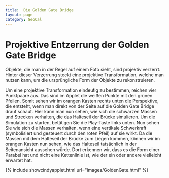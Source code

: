 ```yaml
---
title: 	Die Golden Gate Bridge
layout: page
category: GeoCal
---
```


# Projektive Entzerrung der Golden Gate Bridge
Objekte, die man in der Regel auf einem Foto sieht, sind projektiv verzerrt. Hinter dieser Verzerrung steckt eine projektive Transformation, welche man nutzen kann, um die ursprüngliche Form der Objekte zu rekonstruieren.

Um eine projektive Transformation eindeutig zu bestimmen, reichen vier Punktpaare aus. Das sind im Applet die weißen Punkte mit den grünen Pfeilen. Somit sehen wir im orangen Kasten rechts unten die Perspektive, die entsteht, wenn man direkt von der Seite auf die Golden Gate Bridge drauf schaut. Hier kann man nun sehen, wie sich die schwarzen Massen und Strecken verhalten, die das Halteseil der Brücke simulieren. Um die Simulation zu starten, betätigen Sie die Play-Taste links unten. Nun sehen Sie wie sich die Massen verhalten, wenn eine vertikale Schwerkraft (symbolisiert und gesteuert durch den roten Pfeil) auf sie wirkt. Da die Massen mit dem Halteseil der Brücke zum Liegen kommen, können wir im orangen Kasten nun sehen, wie das Halteseil tatsächlich in der Seitenansicht aussehen würde. Dort erkennen wir, dass es die Form einer Parabel hat und nicht eine Kettenlinie ist, wie der ein oder andere vielleicht erwartet hat.


{% include showcindyapplet.html url="images/GoldenGate.html" %}

